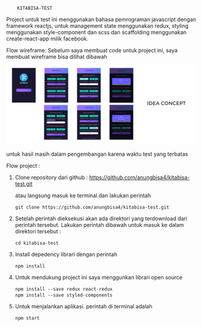 ```
    KITABISA-TEST
```

Project untuk test ini menggunakan bahasa pemrograman javascript dengan framework reactjs, untuk management state menggunakan redux, styling menggunakan style-component dan scss dan scaffolding menggunakan create-react-app milik facebook. 

Flow wireframe:
Sebelum saya membuat code untuk project ini, saya membuat wireframe bisa dilihat dibawah

![myimage-alt-tag](./src/concept.jpg)

untuk hasil masih dalam pengembangan karena waktu test yang terbatas

Flow project : 
1. Clone repository dari github : https://github.com/anungbisa4/kitabisa-test.git

    atau langsung masuk ke terminal dan lakukan perintah
    ```
    git clone https://github.com/anungbisa4/kitabisa-test.git
    ```
2. Setelah perintah dieksekusi akan ada direktori yang terdownload dari perintah tersebut. Lakukan perintah dibawah untuk masuk ke dalam direktori tersebut :
    ```
    cd kitabisa-test
    ```
3. Install depedency librari dengan perintah
    ```
    npm install 
    ```
3. Untuk mendukung project ini saya menggunkan librari open source
    ```
    npm install --save redux react-redux
    npm install --save styled-components
    ```
3. Untuk menjalankan aplikasi. perintah di terminal adalah
    ```
    npm start
    ```



